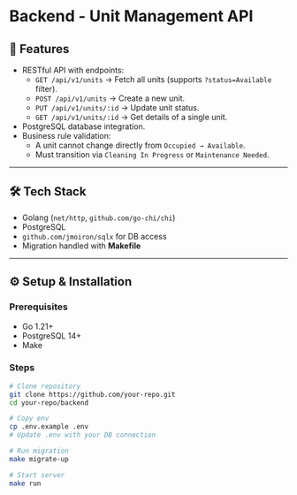 # Backend - Unit Management API

## 🚀 Features
- RESTful API with endpoints:
  - `GET /api/v1/units` → Fetch all units (supports `?status=Available` filter).
  - `POST /api/v1/units` → Create a new unit.
  - `PUT /api/v1/units/:id` → Update unit status.
  - `GET /api/v1/units/:id` → Get details of a single unit.
- PostgreSQL database integration.
- Business rule validation:
  - A unit cannot change directly from `Occupied → Available`.
  - Must transition via `Cleaning In Progress` or `Maintenance Needed`.

---

## 🛠️ Tech Stack
- Golang (`net/http`, `github.com/go-chi/chi`)
- PostgreSQL
- `github.com/jmoiron/sqlx` for DB access
- Migration handled with **Makefile**

---

## ⚙️ Setup & Installation

### Prerequisites
- Go 1.21+
- PostgreSQL 14+
- Make

### Steps
```bash
# Clone repository
git clone https://github.com/your-repo.git
cd your-repo/backend

# Copy env
cp .env.example .env
# Update .env with your DB connection

# Run migration
make migrate-up

# Start server
make run
